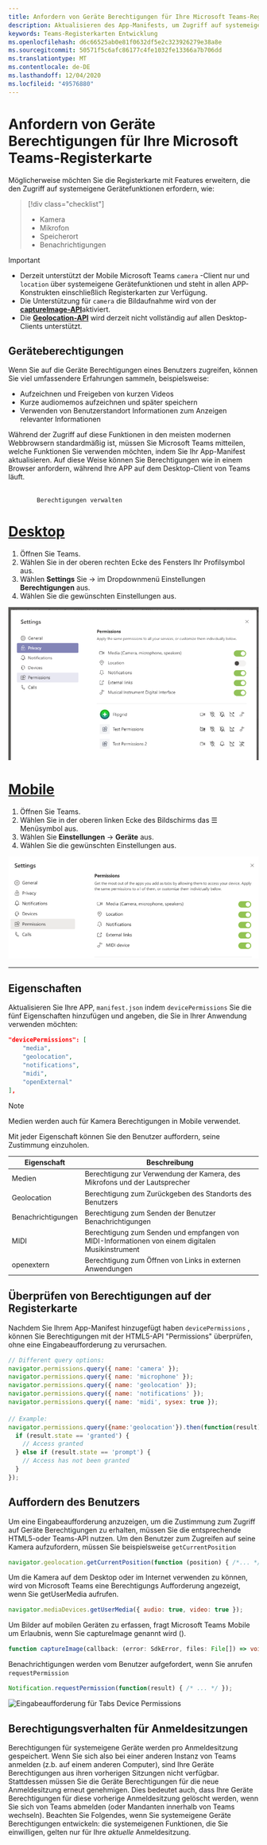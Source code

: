 ```yaml
---
title: Anfordern von Geräte Berechtigungen für Ihre Microsoft Teams-Registerkarte
description: Aktualisieren des App-Manifests, um Zugriff auf systemeigene Features anzufordern, in denen normalerweise Benutzer Zustimmung erforderlich ist
keywords: Teams-Registerkarten Entwicklung
ms.openlocfilehash: d6c66525ab0e81f0632df5e2c323926279e38a8e
ms.sourcegitcommit: 50571f5c6afc86177c4fe1032fe13366a7b706dd
ms.translationtype: MT
ms.contentlocale: de-DE
ms.lasthandoff: 12/04/2020
ms.locfileid: "49576880"
---
```

# <a name="request-device-permissions-for-your-microsoft-teams-tab"></a>Anfordern von Geräte Berechtigungen für Ihre Microsoft Teams-Registerkarte

Möglicherweise möchten Sie die Registerkarte mit Features erweitern, die den Zugriff auf systemeigene Gerätefunktionen erfordern, wie:

> [!div class="checklist"]
>
> * Kamera
> * Mikrofon
> * Speicherort
> * Benachrichtigungen

> [!IMPORTANT]
>
> * Derzeit unterstützt der Mobile Microsoft Teams `camera` -Client nur und `location`  über systemeigene Gerätefunktionen und steht in allen APP-Konstrukten einschließlich Registerkarten zur Verfügung. </br>
> * Die Unterstützung für `camera` die Bildaufnahme wird von der [**captureImage-API**](/javascript/api/@microsoft/teams-js/microsoftteams?view=msteams-client-js-latest#captureimage--error--sdkerror--files--file-------void-&preserve-view=true)aktiviert.
> * Die [**Geolocation-API**](../../resources/schema/manifest-schema.md#devicepermissions) wird derzeit nicht vollständig auf allen Desktop-Clients unterstützt.

## <a name="device-permissions"></a>Geräteberechtigungen

Wenn Sie auf die Geräte Berechtigungen eines Benutzers zugreifen, können Sie viel umfassendere Erfahrungen sammeln, beispielsweise:

* Aufzeichnen und Freigeben von kurzen Videos
* Kurze audiomemos aufzeichnen und später speichern
* Verwenden von Benutzerstandort Informationen zum Anzeigen relevanter Informationen

Während der Zugriff auf diese Funktionen in den meisten modernen Webbrowsern standardmäßig ist, müssen Sie Microsoft Teams mitteilen, welche Funktionen Sie verwenden möchten, indem Sie Ihr App-Manifest aktualisieren. Auf diese Weise können Sie Berechtigungen wie in einem Browser anfordern, während Ihre APP auf dem Desktop-Client von Teams läuft.

## <a name="manage-permissions"></a>
            Berechtigungen verwalten

# <a name="desktop"></a>[Desktop](#tab/desktop)

1. Öffnen Sie Teams.
1. Wählen Sie in der oberen rechten Ecke des Fensters Ihr Profilsymbol aus.
1. Wählen **Settings** Sie  ->  im Dropdownmenü Einstellungen **Berechtigungen** aus.
1. Wählen Sie die gewünschten Einstellungen aus.

![Bildschirm "Geräte Berechtigungen-Desktopeinstellungen"](../../assets/images/tabs/device-permissions.png)

# <a name="mobile"></a>[Mobile](#tab/mobile)

1. Öffnen Sie Teams.
1. Wählen Sie in der oberen linken Ecke des Bildschirms das &#9776; Menüsymbol aus.
1. Wählen Sie **Einstellungen**  ->  **Geräte** aus.
1. Wählen Sie die gewünschten Einstellungen aus.

![Bildschirm mit den mobilen Einstellungen für Geräte Berechtigungen](../../assets/images/tabs/mobile-device-permissions-screen.png)

---

## <a name="properties"></a>Eigenschaften

Aktualisieren Sie Ihre APP, `manifest.json` indem `devicePermissions` Sie die fünf Eigenschaften hinzufügen und angeben, die Sie in Ihrer Anwendung verwenden möchten:

``` json
"devicePermissions": [
    "media",
    "geolocation",
    "notifications",
    "midi",
    "openExternal"
],
```
> [!Note]
>
> Medien werden auch für Kamera Berechtigungen in Mobile verwendet.

Mit jeder Eigenschaft können Sie den Benutzer auffordern, seine Zustimmung einzuholen.

| Eigenschaft      | Beschreibung   |
| --- | --- |
| Medien         | Berechtigung zur Verwendung der Kamera, des Mikrofons und der Lautsprecher |
| Geolocation   | Berechtigung zum Zurückgeben des Standorts des Benutzers      |
| Benachrichtigungen | Berechtigung zum Senden der Benutzer Benachrichtigungen      |
| MIDI          | Berechtigung zum Senden und empfangen von MIDI-Informationen von einem digitalen Musikinstrument   |
| openextern  | Berechtigung zum Öffnen von Links in externen Anwendungen  |

## <a name="checking-permissions-from-your-tab"></a>Überprüfen von Berechtigungen auf der Registerkarte

Nachdem Sie Ihrem App-Manifest hinzugefügt haben `devicePermissions` , können Sie Berechtigungen mit der HTML5-API "Permissions" überprüfen, ohne eine Eingabeaufforderung zu verursachen.

``` Javascript
// Different query options:
navigator.permissions.query({ name: 'camera' });
navigator.permissions.query({ name: 'microphone' });
navigator.permissions.query({ name: 'geolocation' });
navigator.permissions.query({ name: 'notifications' });
navigator.permissions.query({ name: 'midi', sysex: true });

// Example:
navigator.permissions.query({name:'geolocation'}).then(function(result) {
  if (result.state == 'granted') {
    // Access granted
  } else if (result.state == 'prompt') {
    // Access has not been granted
  }
});
```

## <a name="prompting-the-user"></a>Auffordern des Benutzers

Um eine Eingabeaufforderung anzuzeigen, um die Zustimmung zum Zugriff auf Geräte Berechtigungen zu erhalten, müssen Sie die entsprechende HTML5-oder Teams-API nutzen. Um den Benutzer zum Zugreifen auf seine Kamera aufzufordern, müssen Sie beispielsweise `getCurrentPosition`

```Javascript
navigator.geolocation.getCurrentPosition(function (position) { /*... */ });
```

Um die Kamera auf dem Desktop oder im Internet verwenden zu können, wird von Microsoft Teams eine Berechtigungs Aufforderung angezeigt, wenn Sie getUserMedia aufrufen.

```Javascript
navigator.mediaDevices.getUserMedia({ audio: true, video: true });
```

Um Bilder auf mobilen Geräten zu erfassen, fragt Microsoft Teams Mobile um Erlaubnis, wenn Sie captureImage genannt wird ().

```Typescript
function captureImage(callback: (error: SdkError, files: File[]) => void)
```

Benachrichtigungen werden vom Benutzer aufgefordert, wenn Sie anrufen `requestPermission`

```Javascript
Notification.requestPermission(function(result) { /* ... */ });
```

![Eingabeaufforderung für Tabs Device Permissions](~/assets/images/tabs/device-permissions-prompt.png)

## <a name="permission-behavior-across-login-sessions"></a>Berechtigungsverhalten für Anmeldesitzungen

Berechtigungen für systemeigene Geräte werden pro Anmeldesitzung gespeichert. Wenn Sie sich also bei einer anderen Instanz von Teams anmelden (z.b. auf einem anderen Computer), sind Ihre Geräte Berechtigungen aus ihren vorherigen Sitzungen nicht verfügbar. Stattdessen müssen Sie die Geräte Berechtigungen für die neue Anmeldesitzung erneut genehmigen. Dies bedeutet auch, dass Ihre Geräte Berechtigungen für diese vorherige Anmeldesitzung gelöscht werden, wenn Sie sich von Teams abmelden (oder Mandanten innerhalb von Teams wechseln). Beachten Sie Folgendes, wenn Sie systemeigene Geräte Berechtigungen entwickeln: die systemeigenen Funktionen, die Sie einwilligen, gelten nur für Ihre _aktuelle_ Anmeldesitzung.
